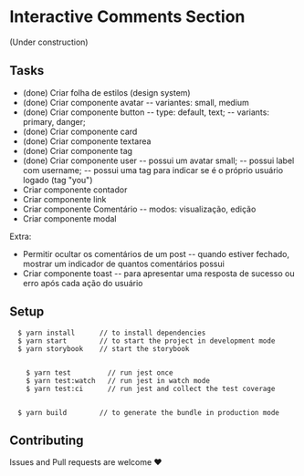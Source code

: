 # Interactive Comments Section

(Under construction)

## Tasks


- (done) Criar folha de estilos (design system)
- (done) Criar componente avatar 
  -- variantes: small, medium
- (done) Criar componente button 
  -- type: default, text;
  -- variants: primary, danger;
- (done) Criar componente card
- (done) Criar componente textarea
- (done) Criar componente tag
- (done) Criar componente user
  -- possui um avatar small;
  -- possui label com username;
  -- possui uma tag para indicar se é o próprio usuário logado (tag "you")
- Criar componente contador
- Criar componente link
- Criar componente Comentário
  -- modos: visualização, edição
- Criar componente modal

Extra:
- Permitir ocultar os comentários de um post
  -- quando estiver fechado, mostrar um indicador de quantos comentários possui
- Criar componente toast
  -- para apresentar uma resposta de sucesso ou erro após cada ação do usuário


## Setup

```
  $ yarn install      // to install dependencies
  $ yarn start        // to start the project in development mode
  $ yarn storybook    // start the storybook


	$ yarn test       	// run jest once
	$ yarn test:watch   // run jest in watch mode
	$ yarn test:ci      // run jest and collect the test coverage


  $ yarn build 	      // to generate the bundle in production mode
```


## Contributing

Issues and Pull requests are welcome ❤️
